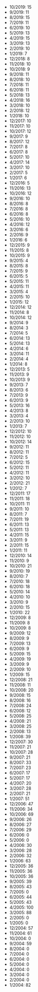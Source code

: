 *  10/2019: 15
*  9/2019: 11
*  8/2019: 15
*  7/2019: 11
*  6/2019: 10
*  5/2019: 13
*  4/2019: 15
*  3/2019: 13
*  2/2019: 10
*  1/2019: 7
*  12/2018: 8
*  11/2018: 10
*  10/2018: 9
*  9/2018: 11
*  8/2018: 10
*  7/2018: 11
*  6/2018: 11
*  5/2018: 13
*  4/2018: 16
*  3/2018: 10
*  2/2018: 12
*  1/2018: 10
*  12/2017: 10
*  11/2017: 10
*  10/2017: 12
*  9/2017: 9
*  8/2017: 12
*  7/2017: 8
*  6/2017: 8
*  5/2017: 10
*  4/2017: 14
*  3/2017: 10
*  2/2017: 5
*  1/2017: 6
*  12/2016: 5
*  11/2016: 13
*  10/2016: 12
*  9/2016: 10
*  8/2016: 8
*  7/2016: 8
*  6/2016: 8
*  5/2016: 10
*  4/2016: 12
*  3/2016: 6
*  2/2016: 9
*  1/2016: 6
*  12/2015: 9
*  11/2015: 8
*  10/2015: 9
*  9/2015: 4
*  8/2015: 8
*  7/2015: 9
*  6/2015: 5
*  5/2015: 11
*  4/2015: 11
*  3/2015: 4
*  2/2015: 10
*  1/2015: 12
*  12/2014: 12
*  11/2014: 8
*  10/2014: 12
*  9/2014: 9
*  8/2014: 3
*  7/2014: 5
*  6/2014: 13
*  5/2014: 13
*  4/2014: 6
*  3/2014: 11
*  2/2014: 4
*  1/2014: 8
*  12/2013: 5
*  11/2013: 9
*  10/2013: 9
*  9/2013: 7
*  8/2013: 6
*  7/2013: 9
*  6/2013: 9
*  5/2013: 16
*  4/2013: 8
*  3/2013: 4
*  2/2013: 10
*  1/2013: 7
*  12/2012: 10
*  11/2012: 10
*  10/2012: 14
*  9/2012: 11
*  8/2012: 11
*  7/2012: 5
*  6/2012: 15
*  5/2012: 11
*  4/2012: 11
*  3/2012: 10
*  2/2012: 21
*  1/2012: 7
*  12/2011: 17
*  11/2011: 18
*  10/2011: 11
*  9/2011: 10
*  8/2011: 7
*  7/2011: 19
*  6/2011: 13
*  5/2011: 13
*  4/2011: 15
*  3/2011: 9
*  2/2011: 15
*  1/2011: 11
*  12/2010: 14
*  11/2010: 9
*  10/2010: 21
*  9/2010: 19
*  8/2010: 7
*  7/2010: 18
*  6/2010: 18
*  5/2010: 14
*  4/2010: 10
*  3/2010: 9
*  2/2010: 15
*  1/2010: 22
*  12/2009: 8
*  11/2009: 8
*  10/2009: 8
*  9/2009: 12
*  8/2009: 9
*  7/2009: 13
*  6/2009: 9
*  5/2009: 15
*  4/2009: 19
*  3/2009: 9
*  2/2009: 10
*  1/2009: 15
*  12/2008: 21
*  11/2008: 11
*  10/2008: 20
*  9/2008: 15
*  8/2008: 16
*  7/2008: 24
*  6/2008: 12
*  5/2008: 25
*  4/2008: 21
*  3/2008: 25
*  2/2008: 13
*  1/2008: 39
*  12/2007: 30
*  11/2007: 21
*  10/2007: 28
*  9/2007: 21
*  8/2007: 33
*  7/2007: 23
*  6/2007: 17
*  5/2007: 17
*  4/2007: 20
*  3/2007: 28
*  2/2007: 21
*  1/2007: 51
*  12/2006: 47
*  11/2006: 34
*  10/2006: 69
*  9/2006: 26
*  8/2006: 27
*  7/2006: 29
*  6/2006: 0
*  5/2006: 0
*  4/2006: 30
*  3/2006: 28
*  2/2006: 32
*  1/2006: 63
*  12/2005: 36
*  11/2005: 36
*  10/2005: 36
*  9/2005: 39
*  8/2005: 43
*  7/2005: 0
*  6/2005: 44
*  5/2005: 43
*  4/2005: 100
*  3/2005: 88
*  2/2005: 0
*  1/2005: 0
*  12/2004: 57
*  11/2004: 61
*  10/2004: 0
*  9/2004: 59
*  8/2004: 0
*  7/2004: 0
*  6/2004: 0
*  5/2004: 0
*  4/2004: 0
*  3/2004: 0
*  2/2004: 0
*  1/2004: 82
